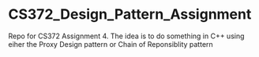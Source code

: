 # CS372_Design_Pattern_Assignment
Repo for CS372 Assignment 4. The idea is to do something in C++ using eiher the Proxy Design pattern or Chain of Reponsiblity pattern 
